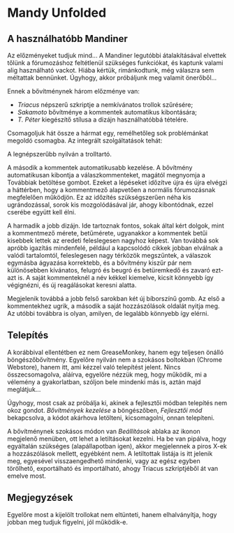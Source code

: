 # Mandy Unfolded

## A használhatóbb Mandiner

Az előzményeket tudjuk mind... A Mandiner legutóbbi átalakításával elvettek tőlünk a fórumozáshoz feltétlenül szükséges funkciókat, és kaptunk valami alig használható vackot. Hiába kértük, rimánkodtunk, még válaszra sem méltattak bennünket. Úgyhogy, akkor próbáljunk meg valamit önerőből...

Ennek a bővítménynek három előzménye van:

* _Triacus_ népszerű szkriptje a nemkívánatos trollok szűrésére;
* _Sakamoto_ bővítménye a kommentek automatikus kibontására;
* _T. Péter_ kiegészítő stílusa a dizájn használhatóbbá tételére.

Csomagoljuk hát össze a hármat egy, remélhetőleg sok problémánkat megoldó csomagba. Az integrált szolgáltatások tehát:

A legnépszerűbb nyilván a trolltartó.

A második a kommentek automatikusabb kezelése. A bővítmény automatikusan kibontja a válaszkommenteket, magától megnyomja a Továbbiak betöltése gombot. Ezeket a lépéseket időzítve újra és újra elvégzi a háttérben, hogy a kommentmező alapvetően a normális fórumozásnak megfelelően működjön. Ez az időzítés szükségszerűen néha kis ugrándozással, sorok kis mozgolódásával jár, ahogy kibontódnak, ezzel cserébe együtt kell élni.

A harmadik a jobb dizájn. Ide tartoznak fontos, sokak által kért dolgok, mint a kommentmező mérete, betűmérete, ugyanakkor a kommentek betűi kisebbek lettek az eredeti feleslegesen nagyhoz képest. Van továbbá sok apróbb igazítás mindenfelé, például a kapcsolódó cikkek jobban elválnak a valódi tartalomtól, feleslegesen nagy térközök megszűntek, a válaszok egymásba ágyazása korrektebb, és a bővítmény kiszűr pár nem különösebben kívánatos, felugró és beugró és betüremkedő és zavaró ezt-azt is. A saját kommenteknél a név kékkel kiemelve, kicsit könnyebb így végignézni, és új reagálásokat keresni alatta.

Megjelenik továbbá a jobb felső sarokban két új bíborszínű gomb. Az első a kommentekhez ugrik, a második a saját hozzászólások oldalát nyitja meg. Az utóbbi továbbra is olyan, amilyen, de legalább könnyebb így elérni.

## Telepítés

A korábbival ellentétben ez nem GreaseMonkey, hanem egy teljesen önálló böngészőbővítmény. Egyelőre nyilván nem a szokásos boltokban (Chrome Webstore), hanem itt, ami kézzel való telepítést jelent. Nincs összecsomagolva, aláírva, egyelőre nézzük meg, hogy működik, mi a vélemény a gyakorlatban, szóljon bele mindenki más is, aztán majd meglátjuk...

Úgyhogy, most csak az próbálja ki, akinek a fejlesztői módban telepítés nem okoz gondot. *Bővítmények kezelése* a böngészőben, *Fejlesztői mód* bekapcsolva, a kódot akárhova letölteni, kicsomagolni, onnan telepíteni.

A bővítménynek szokásos módon van *Beállítások* ablaka az ikonon megjelenő menüben, ott lehet a letiltásokat kezelni. Ha be van pipálva, hogy egyáltalán szükséges (alapállapotban igen), akkor megjelennek a piros X-ek a hozzászólások mellett, egyébként nem. A letiltottak listája is itt jelenik meg, egyesével visszaengedhető mindenki, vagy az egész egyben törölhető, exportálható és importálható, ahogy Triacus szkriptjéből át van emelve most.

## Megjegyzések

Egyelőre most a kijelölt trollokat nem eltünteti, hanem elhalványítja, hogy jobban meg tudjuk figyelni, jól működik-e.